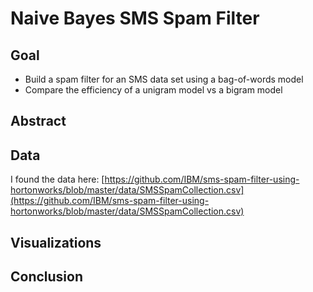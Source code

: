 # Naive Bayes SMS Spam Filter

## Goal

* Build a spam filter for an SMS data set using a bag-of-words model
* Compare the efficiency of a unigram model vs a bigram model

## Abstract



## Data

I found the data here: [https://github.com/IBM/sms-spam-filter-using-hortonworks/blob/master/data/SMSSpamCollection.csv](https://github.com/IBM/sms-spam-filter-using-hortonworks/blob/master/data/SMSSpamCollection.csv)

## Visualizations

## Conclusion
